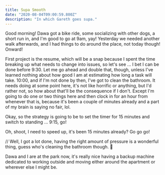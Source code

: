 ```yaml
---
title: Supa Smooth
date: "2020-08-04T09:00:59.800Z"
description: "In which Gareth goes supa."
---
```


Good morning! Dawa got a bike ride, some socializing with other dogs, a short run in, and I'm good to go at 9am, yay! Yesterday we needed another walk afterwards, and I had things to do around the place, not today though! Onward!

First project is the resume, which will be a snap because I spent the time breaking up what needs to change into issues, so let's see ... I bet I can be done before 9:30. Let me go ahead and double that, though, unless I've learned nothing about how good I am at estimating how long a task will take. 10:00, and if I'm not done by then, I've got to clean the bathroom. It needs doing at some point here, it's not like horrific or anything, but I'd rather not, so how about that'll be the consequence if I don't. Except I'm going to do one or two things here and then clock in for an hour from whenever that is, because it's been a couple of minutes already and a part of my brain is saying no fair, lol.

Okay, so the strategy is going to be to set the timer for 15 minutes and switch to standing ... 9:15, go!

Oh, shoot, I need to speed up, it's been 15 minutes already? Go go go!

// Well, I got a lot done, having the right amount of pressure is a wonderful thing, guess who's cleaning the bathroom though. 🤣

Dawa and I are at the park now, it's really nice having a backup machine dedicated to working outside and moving either around the apartment or wherever else I might be.

